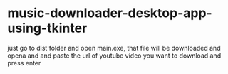 
# music-downloader-desktop-app-using-tkinter

just go to dist folder and open main.exe, that file will be downloaded and opena and and paste the url of youtube video you want to download and press enter

